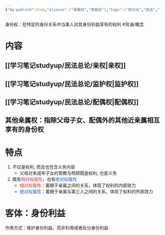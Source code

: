 ```yaml
---
{"dg-publish":true,"aliases":["亲属权","家庭权"],"tags":["知识点","民法","#权利","#民法权利"],"permalink":"/学习笔记studyup/民法总论/身份权/","dgPassFrontmatter":true,"created":"2024-07-12T15:55:38.969+08:00","updated":"2024-12-08T14:48:38.610+08:00"}
---
```


身份权：在特定的身份关系中当事人对其身份利益享有的权利 #背诵/概念 
# 内容
## [[学习笔记studyup/民法总论/亲权\|亲权]]
## [[学习笔记studyup/民法总论/监护权\|监护权]]
## [[学习笔记studyup/民法总论/配偶权\|配偶权]]
## 其他亲属权：指除父母子女、配偶外的其他近亲属相互享有的身份权
# 特点
1. 不仅是权利, 而且也包含义务内容
	- 父母对末成年子女的管教与照顾既是权利, 也是义务
2. 既有<font color="#d83931">相对权属性</font>，也有<font color="#245bdb">绝对权属性</font>
	- <font color="#d83931">相对权属性</font>：着眼于亲属之间的关系，体现了权利的内部效力
	- <font color="#245bdb">绝对权属性</font>：着眼于亲属与第三人之间的关系，体现了权利的外部效力
# 客体：身份利益
作用方式：维护身份利益，而非利用或者处分身份利益

